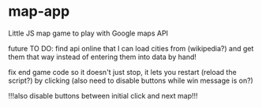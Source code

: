# map-app
Little JS map game to play with Google maps API








future TO DO:  find api online that I can load cities from (wikipedia?) and get them that way instead of entering them into data by hand!



fix end game code so it doesn't just stop, it lets you restart (reload the script?) by clicking
(also need to disable buttons while win message is on?)


!!!also disable buttons between initial click and next map!!!

